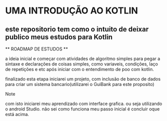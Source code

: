 # UMA INTRODUÇÃO AO KOTLIN
## este repositorio tem como o intuito de deixar publico meus estudos para Kotlin

** ROADMAP DE ESTUDOS **

a ideia inicial e começar com atividades de algoritmo simples para pegar a sintaxe e declarações de coisas simples, como variaveis, condições, laço de repetições e etc
após iniciar com o entendimento de poo com kotlin.

finalizado esta etapa iniciarei um projeto, com inclusão de banco de dados para criar um sistema bancario(utilizarei o GuiBank para este proposito)

> [!NOTE]
> com isto iniciarei meu aprendizado com interface grafica. ou seja utilizando o android Studio. não sei como funciona meu passo inicial é concluir oque está acima.

